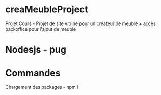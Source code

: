 # creaMeubleProject
Projet Cours - Projet de site vitrine pour un créateur de meuble + accès backoffice pour l'ajout de meuble

# Nodesjs - pug

# Commandes 
Chargement des packages - npm i 